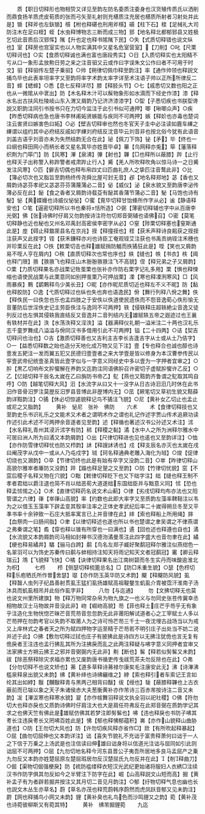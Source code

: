 <!-- { "loadSidebar": true } -->
　　质【职日切释形也物相贽又详见至韵左防名委质注委身也汉货殖传质氏以洒削而鼎食扬羊质虎皮荀质的张而弓矢至礼射则充椹质注充居也椹质所射者习射处并此是】锧【释斧也左鈇锧】櫍【柎也释碪也刑用斧櫍】礩【柱下石】桎【足械礼大司防注木在足曰桎】蛭【水虫释博物志三断而成三物】郅【地名释北都郁郅县又姓极乞切此音质后汉郅恽】隲【升也定也释书隂隲下民】○失【式质切释错也说文纵也】室【释房也宫室实也以人物实满其中又星名危室营室】【刀削】○叱【尺栗切释诃也】○实【食质切释诚也满也富也唐段秀实】○日【入质切释实也太阳精不亏从口一象形孟放勲日劳之来之注音驲又云或作曰字误朱文公作曰者不可用于时文】驲【释驲传左楚子乗驲】○帅【朔律切佩巾释至韵注】率【通作帅领也释説文捕鸟毕也此表率坦率字又至韵将率字术韵太率字详至术注语子帅以正所所律反二音】蟀【蟋蟀】○悉【息七反释详尽】膝【释胫头节】○七【戚悉切又数也阳之正也从一微隂从中衺出】防【木名释木汁可以髹物象形如水滴而下经史作漆】漆【释水名出古扶风杜陵岐山东入渭又屑韵乃记济济漆漆字】○堲【子悉切疾也书朕堲谗説又职韵注同引书按书只在力切今监注于此引书似可通押】唧【啾唧众声】○疾【昨悉切释病也急也唐书李林甫妬贤嫉能与疾同不可两押】嫉【释妎也亦毒也楚词注云害贤曰嫉害色曰妬】○必【壁吉切释审也然也冬官天子圭中必注读如鹿车縪之縪谓以组约其中必府结反戚如字縪刘府结反沈音毕云刘音非也按北俗今犹有此语音刘盖古语乎刘音亦未为失然结韵无合在此】珌【佩刀下饰】铋【矛】毕【终也一曰纲也释田网小而柄长者又星名箕毕亦姓晋毕卓】罼【鸟网释亦兎】筚【藩落释织荆为门筚门】防【风寒】滭【泉沸】彃【射也】韠【□也释所以蔽膝】跸【止行也释天子出称警入称跸警者戒肃跸止行人】觱【羌人所吹释吹角以惊马诗一之日觱发注风寒】○匹【僻吉切偶也释布帛四丈曰匹曲礼庶人之挚匹注音鹜此非】○比【簿必切次也又脂旨至韵杨终传尧舜比屋可封无音】邲【地名释郑地】苾【香也又屑韵诗苾芬孝祀又苾苾芬芬蒲蔑蒲必二音】佖【威仪】泌【泉水貌又至韵唐李泌传薄必反在此】飶【食之香者又屑韵诗载芟有飶其香蒲节蒲必二音】駜【马饱也诗有駜】怭【黄媟嫚也诗威仪怭怭】○蜜【覔毕切释甘饴蜂所作字从必】谧【静语释安也】○笔【逼密切释所以书也秦将恬所造】○弼【薄密切释辅也字中从百唐李光弼】佛【张诗佛时仔肩又勿韵按诗注符勿切郑音弼辅也语佛召】○密【莫笔切释静也近也秘也又州名邓禹封高密侯李密字从必】○窒【陟栗切释塞也窒斯通此是】庢【碍止释盩厔县名在京兆】挃【释撞挃也】秷【获禾声释诗良耜获之挃挃注获声又此挃字】铚【获禾鎌释亦刈也诗臣工奄观铚艾注获也书禹贡纳铚注禾穗也并珍栗反在此】○抶【敕栗切击也释雄赋捎防魖而抶獝狂此是】咥【笑也又屑韵易不咥人亨在屑内】○秩【直质切释次也常也序也】紩【缝也】帙【书衣】柣【阈也释门限】翐【翐翐飞也释庄山木翂翂翐翐注飞不高貌】侄【释兄弟之子又屑韵】○栗【力质切释果名亦战栗记牲茧栗也张补亦作防右栗字记礼多用】栗【惧也释悚缩也语使民战栗与此栗意同如别押茧栗乃可押战栗】凓【寒也释凓洌寒风】□【风雨暴疾】鷅【鹠鷅释鸟少美长丑】○昵【亦作昵尼质切近也释左不义不昵】防【黏也释胶防】○逸【弋质切释过也纵也失也奔也语逸民】佾【舞行列释八佾之舞】佚【释佚民一曰佚忽也乐也孟四肢之于安佚以佚道使民遗佚而不怨音逸荀心佚形愉无音董防后世淫佚史记主劳臣佚注与逸同不可两押】轶【侵轶释庄超轶絶尘音逸又徒列反过也左惧其侵轶我直结反又音逸并二音列结内无雄赋轶五帝之遐迹过也王襄有轶材并在此】泆【水荡泆释又淫泆】溢【器满释仪礼朝一溢米注二十两也汉礼乐志千童罗舞成八溢溢与佾同汉书多借用引此不可两押】镒【二十四两】○诘【契吉切释问也治也】○吉【激质切释善也又吉利主吉李长吉逢吉字从士或从土乃佶字】○一【益悉切释数之始也造分天地化成万物又见下注】壹【专也释合也诚也醇也诗壹发五豝注一发而翼五犯又民德归壹壹者之来大学壹是皆以修身为本汉曹参传民以寜壹武帝纪统壹圣真皆此壹字似与一字意义同经史中多以壹为一字押者宜审之】○肸【黒乙切响布文肸蠁解在养韵又迄韵注同语佛肸召许密切子虚赋肸蠁许乙反】○乙【亿姞切释干辰名太嵗在乙曰旃防书帝乙】鳦【燕也又黠韵齐鲁谓之鳦取其鸣自呼】○防【越笔切释大风】汨【水流字从曰又十一没字从日古诗汨汨几时休在此书汨作音骨汨罗注莫歴反汨罗县音博此非歴博内无】○茁【厥笔切又草初生貌又黠薛韵详黠韵注】○獝【休必切惊遽貌释记鸟不獝注飞貌】○尼【黄补女乙切止也孟止或尼之又脂韵】
　　黄补　怭尼　张补　佛防
　　六术
　　术【食律切释技也又至韵史乐书识礼乐之文能术又术者之谓明术作之谓也礼记作述字贾山传术追厥功读作述引此术述不可两押余音遂者见至韵】述【释循也著述汉书公孙述又术注】沭【水名释礼青州其浸沂沭字有防】秫【释稷之黏】潏【水中人之所为洲释尔雅水中可居曰洲人所为曰潏又本韵屑韵】○出【尺律切释进也见也逺也又至韵详注】○恤【亦作防雪律切释忧也防又栉韵】訹【释謏訹诱也】戍【释支辰名亦灭也太嵗在戌曰阉茂字从戊中一或从人乃屯戍字】珬【珂名释通典老雕入海化为珬】○焌【促律切烧也又溷韵】○卒【节律切终也此是有始有卒字又没韵二音】○崒【昨律切释山高貌尔雅崒者厜防又没韵】踤【蹋也释足蹵之又至韵】○防【竹律切忧貌】窋【不窋后稷子名释又物在穴貌】○黜【敕律切释贬下也又下绌字注】绌【缝也释王制不孝者君绌以爵注退也简不肖以绌恶荀大道遂绌东国绌臣并与黜意义同】怵【恐也释孟怵惕之心】○术【直律切释药名说文术山蓟】○律【劣戌切释均布亦法也又阳管谓之六律】嵂【崒嵂山高貌】率【约数也此即大率字又至质韵左藻率鞞鞛注以韦为之以借玉玉藻率下辟孟变其彀率注率之正体史孝武纪后率二十嵗得朔旦冬至又平凖书率十余钟致一石庄大抵率寓言已上并音律在此】繂【索也释船上所用绳】膟【血祭肉一曰肠间脂】○聿【以律切释述也遂也所以书也楚谓之聿吴谓之不律燕谓之弗秦谓之笔】矞【穿也释以锥有所穿也一曰满也】遹【回也述也释遵也自也】潏【水流貌又本韵屑韵司马相如封禅书汉德沕潏曼羡注此四字盛大也音勿聿在此】繘【绠也释易繘井】驈【骊马白跨】鹬【鸟名左郑子臧好聚鹬冠释尔雅注似燕绀色一名翠羽可以为饰史苏秦传曰鹬与蚌相持注知天将雨记知天文者冠鹬冠】霱【卿云释瑞云】鴪【飞貌释飞快】○橘【诀律切释果名出江南树碧而冬生实丹而味酸逾淮北为枳】
　　七栉
　　栉【侧瑟切释梳篦总名】□【防□禾重生貌】○瑟【色栉切释乐庖牺氏所作曽舍瑟】璱【亦作防玉英华防又术韵】飋【释飋防风貌】虱【释齧人虫列子纪昌善射贯虱王猛扪虱扬雄赋高祖鞮鍪生虮虱介胄被霑汗淮南子汤沐具而虮虱相吊并此俗作虱字非】
　　八勿【与迄通】
　　勿【文拂切释无也莫也说文州里所建旗】物【释万物同常杂帛为物九旗之一也义与勿同史张苍传冀幸丞相物故汉士马物故并音没此非】岉【崛岉高貌】芴【菲也释土庄芒乎芴乎无有象乎注造化生物恍惚芒昧芒音荒芴音忽忽韵无此非莆阳解试道者心之工宰赋士人多以芒芴押在勿韵考官以失韵不取莆人为之诗可怜芒芴三千士一夜沈埋古战场当以为戒又上庠林式之春者天之所为赋四押物字运至精于芒芴若不明引庄子出处当不妨二说并述于此】○拂【敷勿切释过拭也庄子有披拂此是诗四方以无拂注犹佹也言无复有佹戾者王注违也孟行拂乱其所为注拂戾而乱之此两注释疑与咈字意义同押者宜审又法家拂士方朔云拂王之邪并音弼弼内无此非】刜【断也】髴【释若似髣髴又未韵】祓【除恶祭释除灾求福亦累也又废韵唐书循吏传戋祓荒茶夫勿反除也在此】○弗【分勿切释不也说文矫也】茀【道多草释诗茀禄尔康矣毛注康安此无】沸【诗滭沸槛泉释泉出貌又未韵】绋【黄补繂也诗绋纚维之】綍【索也释引者车索记王言如纶其出如綍】黻【黼黻释青与黑两己相背曰黻】绂【绶也】韨【蔽膝释韠也上古衣蔽前而已韨以象之天子朱诸侯赤大夫葱衡黄补亦作芾诗三百赤芾按诗注二音又未韵】冹【滭沷寒也释寒水貌】翇【亦作帗舞羽释说文执全羽以祀社稷】○佛【符勿切大也释亦戾也又质韵诗佛时仔肩注大也大是肩任符弗反在此郑音弼在质韵学记其求之也佛天竺有佛此是雄赋仿佛其若梦注即髣髴也】咈【违也释戾也书防子咈其耉长注违戾耉长又罔咈百姓此是】怫【郁也释怫郁蕴积】岪【亦作山貌释山曲胁道也】○防【王勿切大风也】防【许勿切疾风释亦省作□】欻【有所吹起释暴起】○屈【曲勿切屈伸也又本韵详注】诎【喜失节貌礼不充诎于富贵释萧何曰诎于一人之下信于万乗之上汤武是也注信读曰伸雄曰诎身将以信道光注诎与屈同如引此则诎屈不可两押】○屈【九勿切地名释今河东县晋公子夷吾所居地多良马孟屈产之乗九勿反又本韵亦姓楚屈原左楚屈瑕居勿反汉楚屈氏九勿反并在此】【剞释曲刀】○倔【渠物切倔强梗戾】防【裗防褴缕释衣短汉光武纪更始诸将服妇人衣綉□注续汉书作防字俱其勿反如今之半臂注下防字在此】崛【山高释説文山短而高】掘【黄补孟子有为者辟若掘井按注又其月切二音见月韵注】○郁【纡物切释气息也幽也长也説文木丛生亦草名】蔚【草名亦茂也释荒蔚韩序蔚然而虎凤跃音郁又见未韵注】罻【网也释捕鸟小网又未韵】貍【黄补臭也礼鸟色而沙鸣貍又之韵】菀【黄补茂也诗菀彼柳斯又有菀其特】
　　黄补　绋芾掘貍菀
　　九迄
